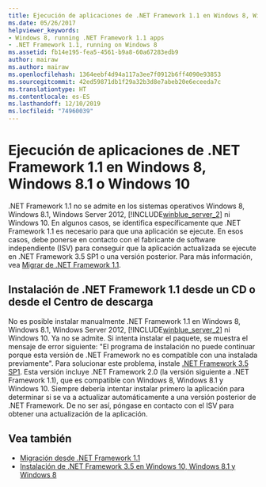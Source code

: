 ```yaml
---
title: Ejecución de aplicaciones de .NET Framework 1.1 en Windows 8, Windows 8.1 o Windows 10
ms.date: 05/26/2017
helpviewer_keywords:
- Windows 8, running .NET Framework 1.1 apps
- .NET Framework 1.1, running on Windows 8
ms.assetid: fb14e195-fea5-4561-b9a8-60a67283edb9
author: mairaw
ms.author: mairaw
ms.openlocfilehash: 1364eebf4d94a117a3ee7f0912b6ff4090e93853
ms.sourcegitcommit: 42ed59871db1f29a32b3d8e7abeb20e6eceeda7c
ms.translationtype: HT
ms.contentlocale: es-ES
ms.lasthandoff: 12/10/2019
ms.locfileid: "74960039"
---
```

# <a name="run-net-framework-11-apps-on-windows-8-windows-81-or-windows-10"></a>Ejecución de aplicaciones de .NET Framework 1.1 en Windows 8, Windows 8.1 o Windows 10

.NET Framework 1.1 no se admite en los sistemas operativos Windows 8, Windows 8.1, Windows Server 2012, [!INCLUDE[winblue_server_2](../../../includes/winblue-server-2-md.md)] ni Windows 10. En algunos casos, se identifica específicamente que .NET Framework 1.1 es necesario para que una aplicación se ejecute. En esos casos, debe ponerse en contacto con el fabricante de software independiente (ISV) para conseguir que la aplicación actualizada se ejecute en .NET Framework 3.5 SP1 o una versión posterior. Para más información, vea [Migrar de .NET Framework 1.1](../migration-guide/migrating-from-the-net-framework-1-1.md).

## <a name="install-the-net-framework-11-from-a-cd-or-download-center"></a>Instalación de .NET Framework 1.1 desde un CD o desde el Centro de descarga

No es posible instalar manualmente .NET Framework 1.1 en Windows 8, Windows 8.1, Windows Server 2012, [!INCLUDE[winblue_server_2](../../../includes/winblue-server-2-md.md)] ni Windows 10. Ya no se admite. Si intenta instalar el paquete, se muestra el mensaje de error siguiente: "El programa de instalación no puede continuar porque esta versión de .NET Framework no es compatible con una instalada previamente". Para solucionar este problema, instale [.NET Framework 3.5 SP1](https://www.microsoft.com/download/details.aspx?id=22). Esta versión incluye .NET Framework 2.0 (la versión siguiente a .NET Framework 1.1), que es compatible con Windows 8, Windows 8.1 y Windows 10. Siempre debería intentar instalar primero la aplicación para determinar si se va a actualizar automáticamente a una versión posterior de .NET Framework. De no ser así, póngase en contacto con el ISV para obtener una actualización de la aplicación.

## <a name="see-also"></a>Vea también

- [Migración desde .NET Framework 1.1](../migration-guide/migrating-from-the-net-framework-1-1.md)
- [Instalación de .NET Framework 3.5 en Windows 10, Windows 8.1 y Windows 8](dotnet-35-windows-10.md)
